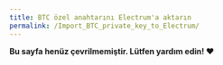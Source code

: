 ```yaml
---
title: BTC özel anahtarını Electrum'a aktarın
permalink: /Import_BTC_private_key_to_Electrum/
---
```


**Bu sayfa henüz çevrilmemiştir. Lütfen yardım edin! ❤**

